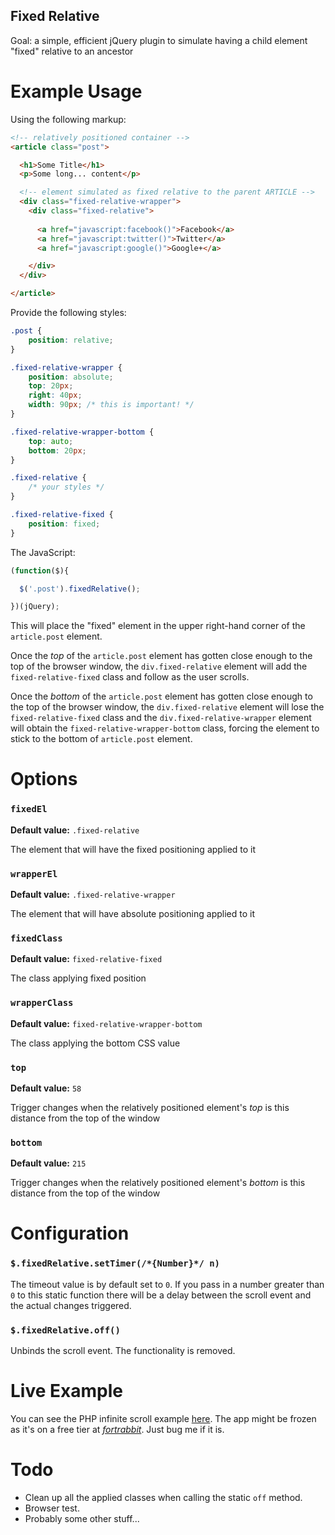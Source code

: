 Fixed Relative
--------------

Goal: a simple, efficient jQuery plugin to simulate having a child element "fixed" relative to an ancestor


Example Usage
=============

Using the following markup:

```html
<!-- relatively positioned container -->
<article class="post">

  <h1>Some Title</h1>
  <p>Some long... content</p>

  <!-- element simulated as fixed relative to the parent ARTICLE -->
  <div class="fixed-relative-wrapper">
    <div class="fixed-relative">
      
      <a href="javascript:facebook()">Facebook</a>
      <a href="javascript:twitter()">Twitter</a>
      <a href="javascript:google()">Google+</a>

    </div>
  </div>

</article>
```

Provide the following styles:

```css
.post {
    position: relative;
}

.fixed-relative-wrapper {
    position: absolute;
    top: 20px;
    right: 40px;
    width: 90px; /* this is important! */
}

.fixed-relative-wrapper-bottom {
    top: auto;
    bottom: 20px;
}

.fixed-relative {
    /* your styles */
}

.fixed-relative-fixed {
    position: fixed;
}
```

The JavaScript:

```javascript
(function($){

  $('.post').fixedRelative();

})(jQuery);
```

This will place the "fixed" element in the upper right-hand corner of the `article.post` element. 

Once the *top* of the `article.post` element has gotten close enough to the top of the browser window, the `div.fixed-relative` element will add the `fixed-relative-fixed` class and follow as the user scrolls.

Once the *bottom* of the `article.post` element has gotten close enough to the top of the browser window, the `div.fixed-relative` element will lose the `fixed-relative-fixed` class and the `div.fixed-relative-wrapper` element will obtain the `fixed-relative-wrapper-bottom` class, forcing the element to stick to the bottom of `article.post` element.


Options
=======

### `fixedEl`

**Default value:** `.fixed-relative`

The element that will have the fixed positioning applied to it

### `wrapperEl`

**Default value:** `.fixed-relative-wrapper`

The element that will have absolute positioning applied to it

### `fixedClass`

**Default value:** `fixed-relative-fixed`

The class applying fixed position

### `wrapperClass`

**Default value:** `fixed-relative-wrapper-bottom`

The class applying the bottom CSS value

### `top`

**Default value:** `58`

Trigger changes when the relatively positioned element's *top* is this distance from the top of the window

### `bottom`

**Default value:** `215`

Trigger changes when the relatively positioned element's *bottom* is this distance from the top of the window


Configuration
=============

### `$.fixedRelative.setTimer(/*{Number}*/ n)`

The timeout value is by default set to `0`. If you pass in a number greater than `0` to this static function there will be a delay between the scroll event and the actual changes triggered.

### `$.fixedRelative.off()`

Unbinds the scroll event. The functionality is removed.


Live Example
============

You can see the PHP infinite scroll example [here](http://scrolly-poly.eu1.frbit.net/ "Live Example"). The app might be frozen as it's on a free tier at *[fortrabbit](http://fortrabbit.com/ "fortrabbit.com")*. Just bug me if it is.


Todo
====

* Clean up all the applied classes when calling the static `off` method.
* Browser test.
* Probably some other stuff...
